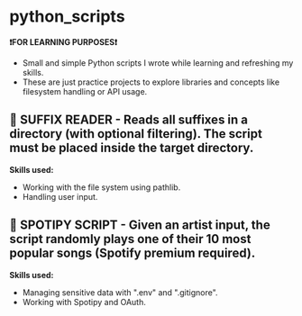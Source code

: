 # python_scripts
**❗FOR LEARNING PURPOSES❗**
- Small and simple Python scripts I wrote while learning and refreshing my skills.
- These are just practice projects to explore libraries and concepts like filesystem handling or API usage.
## 📂 SUFFIX READER - Reads all suffixes in a directory (with optional filtering). The script must be placed inside the target directory.
**Skills used:**
- Working with the file system using pathlib.
- Handling user input.
## 🎵 SPOTIPY SCRIPT - Given an artist input, the script randomly plays one of their 10 most popular songs (Spotify premium required).
**Skills used:**
- Managing sensitive data with ".env" and ".gitignore".
- Working with Spotipy and OAuth.
